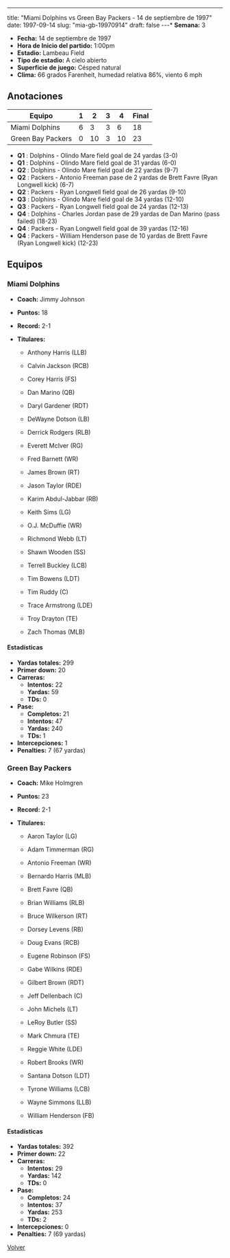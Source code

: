 ---
title: "Miami Dolphins vs Green Bay Packers - 14 de septiembre de 1997"
date: 1997-09-14
slug: "mia-gb-19970914"
draft: false
---* **Semana:** 3
* **Fecha:** 14 de septiembre de 1997
* **Hora de Inicio del partido:** 1:00pm
* **Estadio:** Lambeau Field
* **Tipo de estadio:** A cielo abierto
* **Superficie de juego:** Césped natural
* **Clima:** 66 grados Farenheit, humedad relativa 86%, viento 6 mph




## Anotaciones
| Equipo | 1 | 2 | 3 | 4 | Final |
|--------|---|---|---|---|-------|
| Miami Dolphins  | 6 | 3 | 3 | 6  | 18 |
| Green Bay Packers  | 0 | 10 | 3 | 10  | 23 |
* **Q1** : Dolphins - Olindo Mare field goal de 24 yardas (3-0)
* **Q1** : Dolphins - Olindo Mare field goal de 31 yardas (6-0)
* **Q2** : Dolphins - Olindo Mare field goal de 22 yardas (9-7)
* **Q2** : Packers - Antonio Freeman pase de 2 yardas de Brett Favre (Ryan Longwell kick) (6-7)
* **Q2** : Packers - Ryan Longwell field goal de 26 yardas (9-10)
* **Q3** : Dolphins - Olindo Mare field goal de 34 yardas (12-10)
* **Q3** : Packers - Ryan Longwell field goal de 24 yardas (12-13)
* **Q4** : Dolphins - Charles Jordan pase de 29 yardas de Dan Marino (pass failed) (18-23)
* **Q4** : Packers - Ryan Longwell field goal de 39 yardas (12-16)
* **Q4** : Packers - William Henderson pase de 10 yardas de Brett Favre (Ryan Longwell kick) (12-23)


## Equipos


### Miami Dolphins
* **Coach:** Jimmy Johnson
* **Puntos:** 18
* **Record:** 2-1
* **Titulares:** 

  * Anthony Harris (LLB) 

  * Calvin Jackson (RCB) 

  * Corey Harris (FS) 

  * Dan Marino (QB) 

  * Daryl Gardener (RDT) 

  * DeWayne Dotson (LB) 

  * Derrick Rodgers (RLB) 

  * Everett McIver (RG) 

  * Fred Barnett (WR) 

  * James Brown (RT) 

  * Jason Taylor (RDE) 

  * Karim Abdul-Jabbar (RB) 

  * Keith Sims (LG) 

  * O.J. McDuffie (WR) 

  * Richmond Webb (LT) 

  * Shawn Wooden (SS) 

  * Terrell Buckley (LCB) 

  * Tim Bowens (LDT) 

  * Tim Ruddy (C) 

  * Trace Armstrong (LDE) 

  * Troy Drayton (TE) 

  * Zach Thomas (MLB) 

#### Estadísticas
* **Yardas totales:** 299
* **Primer down:** 20
* **Carreras:**
  * **Intentos:** 22
  * **Yardas:** 59
  * **TDs:** 0
* **Pase:**
  * **Completos:** 21
  * **Intentos:** 47
  * **Yardas:** 240
  * **TDs:** 1
* **Intercepciones:** 1
* **Penalties:** 7 (67 yardas)

### Green Bay Packers
* **Coach:** Mike Holmgren
* **Puntos:** 23
* **Record:** 2-1
* **Titulares:** 

  * Aaron Taylor (LG) 

  * Adam Timmerman (RG) 

  * Antonio Freeman (WR) 

  * Bernardo Harris (MLB) 

  * Brett Favre (QB) 

  * Brian Williams (RLB) 

  * Bruce Wilkerson (RT) 

  * Dorsey Levens (RB) 

  * Doug Evans (RCB) 

  * Eugene Robinson (FS) 

  * Gabe Wilkins (RDE) 

  * Gilbert Brown (RDT) 

  * Jeff Dellenbach (C) 

  * John Michels (LT) 

  * LeRoy Butler (SS) 

  * Mark Chmura (TE) 

  * Reggie White (LDE) 

  * Robert Brooks (WR) 

  * Santana Dotson (LDT) 

  * Tyrone Williams (LCB) 

  * Wayne Simmons (LLB) 

  * William Henderson (FB) 

#### Estadísticas
* **Yardas totales:** 392
* **Primer down:** 22
* **Carreras:**
  * **Intentos:** 29
  * **Yardas:** 142
  * **TDs:** 0
* **Pase:**
  * **Completos:** 24
  * **Intentos:** 37
  * **Yardas:** 253
  * **TDs:** 2
* **Intercepciones:** 0
* **Penalties:** 7 (69 yardas)


[Volver](/historia/1997)
